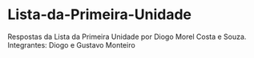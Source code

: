 # Lista-da-Primeira-Unidade
Respostas da Lista da Primeira Unidade por Diogo Morel Costa e Souza.
Integrantes:
Diogo e Gustavo Monteiro
